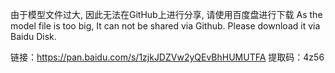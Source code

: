 由于模型文件过大, 因此无法在GitHub上进行分享, 请使用百度盘进行下载
As the model file is too big, It can not be shared via Github. Please download it via Baidu Disk.

链接：https://pan.baidu.com/s/1zjkJDZVw2yQEvBhHUMUTFA 提取码：4z56 
